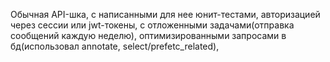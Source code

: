 Обычная API-шка, с написанными для нее юнит-тестами, 
авторизацией через сессии или jwt-токены, 
с отложенными задачами(отправка сообщений каждую неделю), оптимизированными запросами в бд(использовал annotate, select/prefetc_related),
